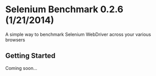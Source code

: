 # Selenium Benchmark 0.2.6 (1/21/2014)
A simple way to benchmark Selenium WebDriver across your various browsers

## Getting Started

Coming soon...
